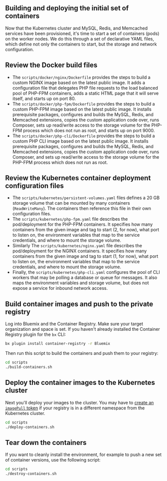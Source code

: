 ## Building and deploying the initial set of containers
Now that the Kubernetes cluster and MySQL, Redis, and Memcached services have been provisioned, it's time to start a set of containers (pods) on the worker nodes. We do this through a set of declarative YAML files, which define not only the containers to start, but the storage and network configuration.

## Review the Docker build files
- The `scripts/docker/nginx/Dockerfile` provides the steps to build a custom NGINX image based on the latest public image. It adds a configuration file that delegates PHP file requests to the load balanced pool of PHP-FPM containers, adds a static HTML page that it will serve itself, and starts up on port 80.
- The `scripts/docker/php-fpm/Dockerfile` provides the steps to build a custom PHP-FPM image based on the latest public image. It installs prerequisite packages, configures and builds the MySQL, Redis, and Memcached extensions, copies the custom application code over, runs Composer, sets up read/write access to the storage volume for the PHP-FPM process which does not run as root, and starts up on port 9000.
- The `scripts/docker/php-cli/Dockerfile` provides the steps to build a custom PHP CLI image based on the latest public image. It installs prerequisite packages, configures and builds the MySQL, Redis, and Memcached extensions, copies the custom application code over, runs Composer, and sets up read/write access to the storage volume for the PHP-FPM process which does not run as root.

## Review the Kubernetes container deployment configuration files
- The `scripts/kubernetes/persistent-volumes.yaml` files defines a 20 GB storage volume that can be mounted by many containers (`ReadWriteMany`). The containers then reference this file in their own configuration files.
- The `scripts/kubernetes/php-fpm.yaml` file describes the pod/deployment for the PHP-FPM containers. It specifies how many containers from the given image and tag to start (2, for now), what port to listen on, the environment variables that map to the service credentials, and where to mount the storage volume.
- Similarly The `scripts/kubernetes/nginx.yaml` file describes the pod/deployment for the NGINX containers. It specifies how many containers from the given image and tag to start (1, for now), what port to listen on, the environment variables that map to the service credentials, and where to mount the storage volume.
- Finally, the `scripts/kubernetes/php-cli.yaml` configures the pool of CLI workers that may be polling a database or queue for messages. It also maps the environment variables and storage volume, but does not expose a service for inbound network access.

## Build container images and push to the private registry
Log into Bluemix and the Container Registry. Make sure your target organization and space is set. If you haven't already installed the Container Registry plugin for the `bx` CLI:

```bash
bx plugin install container-registry -r Bluemix
```

Then run this script to build the containers and push them to your registry:
```bash
cd scripts
./build-containers.sh
```

## Deploy the container images to the Kubernetes cluster
Next you'll deploy your images to the cluster. You may have to [create an `imagePull` token](https://console.bluemix.net/docs/containers/cs_cluster.html#bx_registry_other) if your registry is in a different namespace from the Kubernetes cluster.

```bash
cd scripts
./deploy-containers.sh
```

## Tear down the containers
If you want to cleanly install the environment, for example to push a new set of container versions, use the following script:

```bash
cd scripts
./destroy-containers.sh
```

